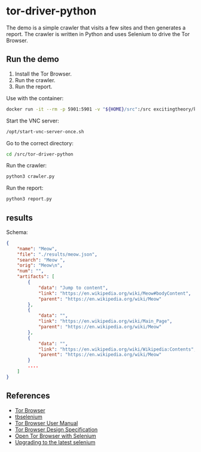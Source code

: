 # tor-driver-python

The demo is a simple crawler that visits a few sites and then generates a report. The crawler is written in Python and uses Selenium to drive the Tor Browser.

## Run the demo

1. Install the Tor Browser.
2. Run the crawler.
3. Run the report.


Use with the container:

```bash
docker run -it --rm -p 5901:5901 -v "${HOME}/src":/src excitingtheory/kalilinux-xvfb:torbrowser
```

Start the VNC server:

```bash
/opt/start-vnc-server-once.sh
```

Go to the correct directory:

```bash
cd /src/tor-driver-python
```


Run the crawler:

```bash
python3 crawler.py
```

Run the report:

```bash
python3 report.py
```

## results

Schema:

```json
{
    "name": "Meow",
    "file": "./results/meow.json",
    "search": "Meow ",
    "orig": "Meow\n",
    "num": "",
    "artifacts": [
        {
            "data": "Jump to content",
            "link": "https://en.wikipedia.org/wiki/Meow#bodyContent",
            "parent": "https://en.wikipedia.org/wiki/Meow"
        },
        {
            "data": "",
            "link": "https://en.wikipedia.org/wiki/Main_Page",
            "parent": "https://en.wikipedia.org/wiki/Meow"
        },
        {
            "data": "",
            "link": "https://en.wikipedia.org/wiki/Wikipedia:Contents",
            "parent": "https://en.wikipedia.org/wiki/Meow"
        }
        ....
    ]
}
```


## References

* [Tor Browser](https://www.torproject.org/)
* [tbselenium](https://github.com/webfp/tor-browser-selenium)
* [Tor Browser User Manual](https://tb-manual.torproject.org/)
* [Tor Browser Design Specification](https://www.torproject.org/projects/torbrowser/design/)
* [Open Tor Browser with Selenium](https://stackoverflow.com/questions/15316304/open-tor-browser-with-selenium)
* [Upgrading to the latest selenium](https://stackoverflow.com/questions/76433782/robotframework-error-typeerror-webdriver-init-got-an-unexpected-keyword)
